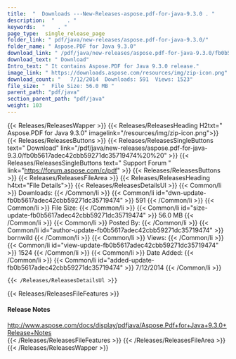 ```yaml
---
title:  "  Downloads ---New-Releases-aspose.pdf-for-java-9.3.0 . " 
description:  "    . " 
keywords:  "    . " 
page_type:  single_release_page
folder_link: " pdf/java/new-releases/aspose.pdf-for-java-9.3.0/"
folder_name: " Aspose.PDF for Java 9.3.0"
download_link: " /pdf/java/new-releases/aspose.pdf-for-java-9.3.0/fb0b5617adec42cbb59271dc35719474"
download_text: " Download"
Intro_text: " It contains Aspose.PDF for Java 9.3.0 release."
image_link: " https://downloads.aspose.com/resources/img/zip-icon.png"
download_count: "   7/12/2014  Downloads: 591  Views: 1523"
file_size: "  File Size: 56.0 MB "
parent_path: "pdf/java"
section_parent_path: "pdf/java"
weight: 103 
---
```


{{< Releases/ReleasesWapper >}}
  {{< Releases/ReleasesHeading H2txt=" Aspose.PDF for Java 9.3.0" imagelink="/resources/img/zip-icon.png">}}
  {{< Releases/ReleasesButtons >}}
    {{< Releases/ReleasesSingleButtons text=" Download" link="/pdf/java/new-releases/aspose.pdf-for-java-9.3.0/fb0b5617adec42cbb59271dc35719474%20%20" >}}
    {{< Releases/ReleasesSingleButtons text=" Support Forum " link="https://forum.aspose.com/c/pdf" >}}
  {{< Releases/ReleasesButtons >}}
  {{< Releases/ReleasesFileArea >}}
    {{< Releases/ReleasesHeading h4txt="File Details">}}
    {{< Releases/ReleasesDetailsUl >}}
            {{< Common/li  >}} Downloads: {{< /Common/li >}} 
      {{< Common/li id="dwn-update-fb0b5617adec42cbb59271dc35719474" >}} 591 {{< /Common/li >}} 
      {{< Common/li  >}} File Size: {{< /Common/li >}} 
      {{< Common/li id="size-update-fb0b5617adec42cbb59271dc35719474" >}} 56.0 MB {{< /Common/li >}} 
      {{< Common/li  >}} Posted By: {{< /Common/li >}} 
      {{< Common/li id="author-update-fb0b5617adec42cbb59271dc35719474" >}} bornwild {{< /Common/li >}} 
      {{< Common/li  >}} Views: {{< /Common/li >}} 
      {{< Common/li id="view-update-fb0b5617adec42cbb59271dc35719474" >}} 1524 {{< /Common/li >}} 
      {{< Common/li  >}} Date Added: {{< /Common/li >}} 
      {{< Common/li id="added-update-fb0b5617adec42cbb59271dc35719474" >}} 7/12/2014 {{< /Common/li >}} 

    {{< /Releases/ReleasesDetailsUl >}}

  {{< Releases/ReleasesFileFeatures >}}
      <h4>Release Notes</h4><div><a href="http://www.aspose.com/docs/display/pdfjava/Aspose.Pdf+for+Java+9.3.0+Release+Notes">http://www.aspose.com/docs/display/pdfjava/Aspose.Pdf+for+Java+9.3.0+Release+Notes</a></div>
  {{< /Releases/ReleasesFileFeatures >}}
 {{< /Releases/ReleasesFileArea >}}
{{< /Releases/ReleasesWapper >}}


